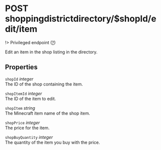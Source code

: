 # <span class="badge badge-light">POST</span> <span class="badge badge-light">shoppingdistrictdirectory/$shopId/edit/item</span>

!> Privileged endpoint ([?](privileged.md))

Edit an item in the shop listing in the directory.

## Properties

`shopId` *integer*  
The ID of the shop containing the item.

`shopItemId` *integer*  
The ID of the item to edit.

`shopItem` *string*  
The Minecraft item name of the shop item.

`shopPrice` *integer*  
The price for the item.

`shopBuyQuantity` *integer*  
The quantity of the item you buy with the price.

